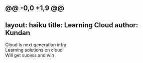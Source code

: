 @@ -0,0 +1,9 @@
---
layout: haiku
title: Learning Cloud
author: Kundan
---

Cloud is next generation infra<br>
Learning solutions on cloud<br>
Will get sucess and win<br>

